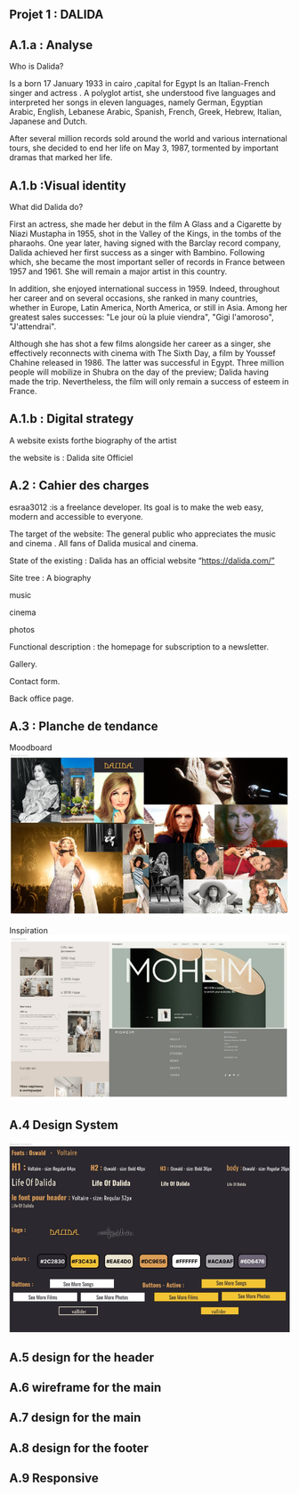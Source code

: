 Projet 1 : DALIDA 
------------------------------
 A.1.a : Analyse 
---------------------------------------
  Who is Dalida?

Is a born 17 January 1933 in cairo ,capital for Egypt
Is an Italian-French singer and actress . A polyglot artist, she understood five languages ​​and interpreted her songs in eleven languages, namely German, Egyptian Arabic, English, Lebanese Arabic, Spanish, French, Greek, Hebrew, Italian, Japanese and Dutch.

After several million records sold around the world and various international tours, she decided to end her life on May 3, 1987, tormented by important dramas that marked her life.

 A.1.b :Visual identity 
 ---------------------------------------------
  What did Dalida do?

First an actress, she made her debut in the film A Glass and a Cigarette by Niazi Mustapha in 1955, shot in the Valley of the Kings, in the tombs of the pharaohs. One year later, having signed with the Barclay record company, Dalida achieved her first success as a singer with Bambino. Following which, she became the most important seller of records in France between 1957 and 1961. She will remain a major artist in this country.

In addition, she enjoyed international success in 1959. Indeed, throughout her career and on several occasions, she ranked in many countries, whether in Europe, Latin America, North America, or still in Asia. Among her greatest sales successes: "Le jour où la pluie viendra", "Gigi l'amoroso", "J'attendrai".

Although she has shot a few films alongside her career as a singer, she effectively reconnects with cinema with The Sixth Day, a film by Youssef Chahine released in 1986. The latter was successful in Egypt. Three million people will mobilize in Shubra on the day of the preview; Dalida having made the trip. Nevertheless, the film will only remain a success of esteem in France.

A.1.b : Digital strategy 
----------------------------------------
A website exists forthe biography of the artist

the website is : Dalida site Officiel


A.2 : Cahier des charges 
------------------------------------------
esraa3012 :is a freelance developer. Its goal is to make the web easy, modern and accessible to everyone.

The target of the website: The general public who appreciates the music and cinema . All fans of Dalida musical and cinema.

State of the existing : Dalida has an official website “https://dalida.com/”

Site tree : A biography 

music

cinema

photos

Functional description : the homepage for subscription to a newsletter.

Gallery.

Contact form.

Back office page.

A.3 : Planche de tendance
-------------------------------------

Moodboard
![Moodboard](moodboard.jpeg)

Inspiration
![Moodboard](inspiration.jpeg)

A.4 Design System
-------------------------------------
![Moodboard](designsystem.jpeg)

A.5 design for the header
-------------------------------------
A.6 wireframe for the main
------------------------------------
A.7 design for the main
--------------------------------------
A.8 design for the footer
-------------------------------------
A.9 Responsive
--------------------------------------